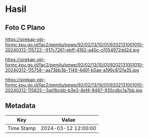# Hasil

## Foto C Plano

https://sirekap-obj-formc.kpu.go.id/fac2/pemilu/ppwp/92/02/13/10/01/9202131001010-20240312-115722--917c7261-ebff-4162-a40c-cf054972dd2d.jpg

https://sirekap-obj-formc.kpu.go.id/fac2/pemilu/ppwp/92/02/13/10/01/9202131001010-20240312-115758--aa73bb3b-1149-4d0f-b5ae-a199c812fa35.jpg

https://sirekap-obj-formc.kpu.go.id/fac2/pemilu/ppwp/92/02/13/10/01/9202131001010-20240312-115825--3ad1bcbb-b3e3-4ef4-8487-935cdbc1a7bb.jpg


## Metadata

| Key        | Value               |
| ---------- | ------------------- |
| Time Stamp | 2024-03-12 12:00:00 |



